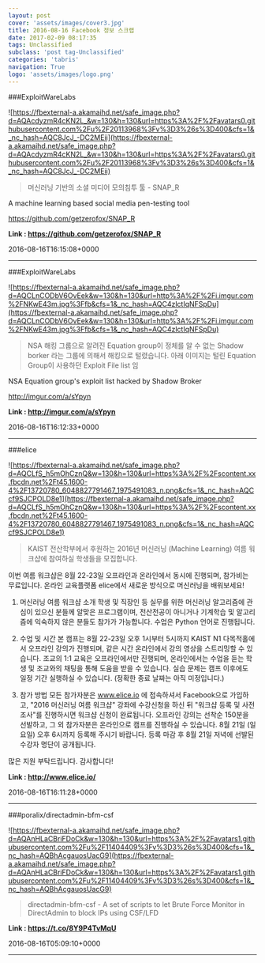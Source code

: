 ```yaml
---
layout: post
cover: 'assets/images/cover3.jpg'
title: 2016-08-16 Facebook 정보 스크랩
date: 2017-02-09 08:17:35
tags: Unclassified
subclass: 'post tag-Unclassified'
categories: 'tabris'
navigation: True
logo: 'assets/images/logo.png'
---
```


###ExploitWareLabs

![https://fbexternal-a.akamaihd.net/safe_image.php?d=AQAcdyzmR4cKN2L_&w=130&h=130&url=https%3A%2F%2Favatars0.githubusercontent.com%2Fu%2F20113968%3Fv%3D3%26s%3D400&cfs=1&_nc_hash=AQC8JcJ_-DC2MEii](https://fbexternal-a.akamaihd.net/safe_image.php?d=AQAcdyzmR4cKN2L_&w=130&h=130&url=https%3A%2F%2Favatars0.githubusercontent.com%2Fu%2F20113968%3Fv%3D3%26s%3D400&cfs=1&_nc_hash=AQC8JcJ_-DC2MEii)

>머신러닝 기반의 소셜 미디어 모의침투 툴 - SNAP_R

A machine learning based social media pen-testing tool

https://github.com/getzerofox/SNAP_R

**Link : <https://github.com/getzerofox/SNAP_R>**

2016-08-16T16:15:08+0000

---

###ExploitWareLabs

![https://fbexternal-a.akamaihd.net/safe_image.php?d=AQCLnCODbV6OvEek&w=130&h=130&url=http%3A%2F%2Fi.imgur.com%2FNKwE43m.jpg%3Ffb&cfs=1&_nc_hash=AQC4zlctIqNFSpDu](https://fbexternal-a.akamaihd.net/safe_image.php?d=AQCLnCODbV6OvEek&w=130&h=130&url=http%3A%2F%2Fi.imgur.com%2FNKwE43m.jpg%3Ffb&cfs=1&_nc_hash=AQC4zlctIqNFSpDu)

>NSA 해킹 그룹으로 알려진 Equation group이 정체를 알 수 없는 Shadow borker 라는 그룹에 의해서 해킹으로 털렸습니다. 아래 이미지는 털린 Equation Group이 사용하던 Exploit File list 임

NSA Equation group's exploit list  hacked by Shadow Broker

http://imgur.com/a/sYpyn

**Link : <http://imgur.com/a/sYpyn>**

2016-08-16T16:12:33+0000

---

###elice

![https://fbexternal-a.akamaihd.net/safe_image.php?d=AQCLfS_h5mOhCznQ&w=130&h=130&url=https%3A%2F%2Fscontent.xx.fbcdn.net%2Ft45.1600-4%2F13720780_6048827791467_1975491083_n.png&cfs=1&_nc_hash=AQCcf9SJCPOLD8e1](https://fbexternal-a.akamaihd.net/safe_image.php?d=AQCLfS_h5mOhCznQ&w=130&h=130&url=https%3A%2F%2Fscontent.xx.fbcdn.net%2Ft45.1600-4%2F13720780_6048827791467_1975491083_n.png&cfs=1&_nc_hash=AQCcf9SJCPOLD8e1)

>KAIST 전산학부에서 후원하는 2016년 머신러닝 (Machine Learning) 여름 워크샵에 참여하실 학생들을 모집합니다.

이번 여름 워크샵은 8월 22-23일 오프라인과 온라인에서 동시에 진행되며, 참가비는 무료입니다. 온라인 교육플랫폼 elice에서 새로운 방식으로 머신러닝을 배워보세요!

1. 머신러닝 여름 워크샵 소개
학생 및 직장인 등 실무를 위한 머신러닝 알고리즘에 관심이 있으신 분들께 알맞은 프로그램이며, 전산전공이 아니거나 기계학습 및 알고리즘에 익숙하지 않은 분들도 참가가 가능합니다. 수업은 Python 언어로 진행됩니다.

2. 수업 및 시간
본 캠프는 8월 22-23일 오후 1시부터 5시까지 KAIST N1 다목적홀에서 오프라인 강의가 진행되며, 같은 시간 온라인에서 강의 영상을 스트리밍할 수 있습니다. 조교의 1:1 교육은 오프라인에서만 진행되며, 온라인에서는 수업을 듣는 학생 및 조교와의 채팅을 통해 도움을 받을 수 있습니다. 실습 문제는 캠프 이후에도 일정 기간 실행하실 수 있습니다. (정확한 종료 날짜는 아직 미정입니다.)

3. 참가 방법
모든 참가자분은 www.elice.io 에 접속하셔서 Facebook으로 가입하고, "2016 머신러닝 여름 워크샵" 강좌에 수강신청을 하신 뒤 "워크샵 등록 및 사전조사"를 진행하시면 워크샵 신청이 완료됩니다. 오프라인 강의는 선착순 150분을 선발하고, 그 외 참가자분은 온라인으로 캠프를 진행하실 수 있습니다. 8월 21일 (일요일) 오후 6시까지 등록해 주시기 바랍니다. 등록 마감 후 8월 21일 저녁에 선발된 수강자 명단이 공개됩니다.

많은 지원 부탁드립니다. 감사합니다!

**Link : <http://www.elice.io/>**

2016-08-16T16:11:28+0000

---

###poralix/directadmin-bfm-csf

![https://fbexternal-a.akamaihd.net/safe_image.php?d=AQAnHLaCBriFDoCk&w=130&h=130&url=https%3A%2F%2Favatars1.githubusercontent.com%2Fu%2F11404409%3Fv%3D3%26s%3D400&cfs=1&_nc_hash=AQBhAcgauosUacG9](https://fbexternal-a.akamaihd.net/safe_image.php?d=AQAnHLaCBriFDoCk&w=130&h=130&url=https%3A%2F%2Favatars1.githubusercontent.com%2Fu%2F11404409%3Fv%3D3%26s%3D400&cfs=1&_nc_hash=AQBhAcgauosUacG9)

>directadmin-bfm-csf - A set of scripts to let Brute Force Monitor in DirectAdmin to block IPs using CSF/LFD

**Link : <https://t.co/8Y9P4TvMqU>**

2016-08-16T05:09:10+0000

---


